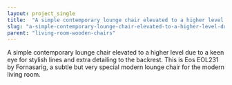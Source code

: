 ```yaml
---
layout: project_single
title:  "A simple contemporary lounge chair elevated to a higher level due to a keen eye for stylish lines and extra detailing to the backrest. This is Eos EOL231 by Fornasarig, a subtle but very special modern lounge chair for the modern living room."
slug: "a-simple-contemporary-lounge-chair-elevated-to-a-higher-level-due-to-a-keen-eye"
parent: "living-room-wooden-chairs"
---
```

A simple contemporary lounge chair elevated to a higher level due to a keen eye for stylish lines and extra detailing to the backrest. This is Eos EOL231 by Fornasarig, a subtle but very special modern lounge chair for the modern living room.